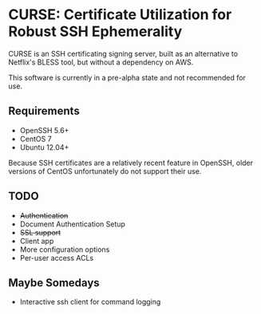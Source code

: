 # CURSE: Certificate Utilization for Robust SSH Ephemerality

CURSE is an SSH certificating signing server, built as an alternative to Netflix's BLESS tool, but without a dependency on AWS.

This software is currently in a pre-alpha state and not recommended for use.

Requirements
------------
* OpenSSH 5.6+  
* CentOS 7
* Ubuntu 12.04+

Because SSH certificates are a relatively recent feature in OpenSSH, older versions of CentOS unfortunately do not support their use.

TODO
----
* ~~Authentication~~
* Document Authentication Setup
* ~~SSL support~~
* Client app
* More configuration options
* Per-user access ACLs

Maybe Somedays
--------------
* Interactive ssh client for command logging
